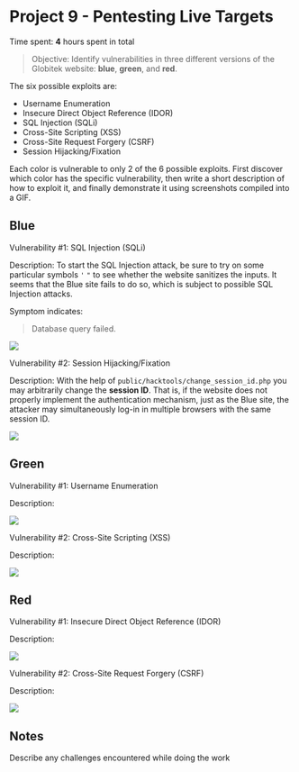 # Project 9 - Pentesting Live Targets

Time spent: **4** hours spent in total

> Objective: Identify vulnerabilities in three different versions of the Globitek website: **blue**, **green**, and **red**.

The six possible exploits are:

* Username Enumeration
* Insecure Direct Object Reference (IDOR)
* SQL Injection (SQLi)
* Cross-Site Scripting (XSS)
* Cross-Site Request Forgery (CSRF)
* Session Hijacking/Fixation

Each color is vulnerable to only 2 of the 6 possible exploits. First discover which color has the specific vulnerability, then write a short description of how to exploit it, and finally demonstrate it using screenshots compiled into a GIF.

## Blue

Vulnerability #1: SQL Injection (SQLi)

Description: To start the SQL Injection attack, be sure to try on some particular symbols `'` `"` to see whether the website sanitizes the inputs.
It seems that the Blue site fails to do so, which is subject to possible SQL Injection attacks.

Symptom indicates:
> Database query failed.

<img src="blue-vuln1.gif">

Vulnerability #2: Session Hijacking/Fixation

Description: With the help of `public/hacktools/change_session_id.php` you may arbitrarily change the **session ID**. That is, if the website does not properly implement the authentication mechanism, just as the Blue site, the attacker may simultaneously log-in in multiple browsers with the same session ID.

<img src="blue-vuln1.gif">

## Green

Vulnerability #1: Username Enumeration

Description:

<img src="green-vuln1.gif">

Vulnerability #2: Cross-Site Scripting (XSS)

Description:

<img src="green-vuln1.gif">

## Red

Vulnerability #1: Insecure Direct Object Reference (IDOR)

Description:

<img src="red-vuln1.gif">

Vulnerability #2: Cross-Site Request Forgery (CSRF)

Description:

<img src="red-vuln1.gif">

## Notes

Describe any challenges encountered while doing the work
